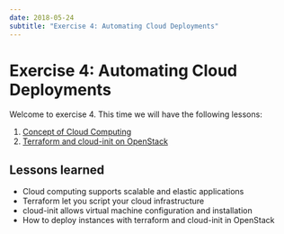 ```yaml
---
date: 2018-05-24
subtitle: "Exercise 4: Automating Cloud Deployments"
---
```

# Exercise 4: Automating Cloud Deployments

Welcome to exercise 4. This time we will have the following lessons:

 1. [Concept of Cloud Computing](lesson-conceptcloud.md)
 2. [Terraform and cloud-init on OpenStack](lesson-terraform.md)

## Lessons learned
 - Cloud computing supports scalable and elastic applications
 - Terraform let you script your cloud infrastructure
 - cloud-init allows virtual machine configuration and installation
 - How to deploy instances with terraform and cloud-init in OpenStack
